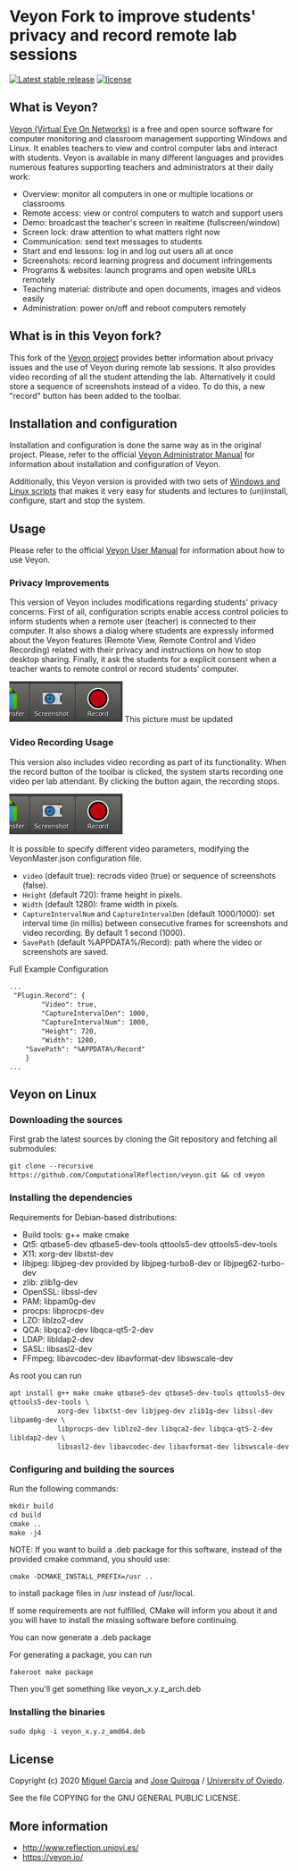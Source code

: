 # Veyon Fork to improve students' privacy and record remote lab sessions 

[![Latest stable release](https://img.shields.io/github/v/release/ComputationalReflection/veyon.svg?maxAge=3600)](https://github.com/ComputationalReflection/veyon/releases)
[![license](https://img.shields.io/badge/license-GPLv2-green.svg)](LICENSE)

## What is Veyon?

[Veyon (Virtual Eye On Networks)](https://veyon.io/) is a free and open source software for computer monitoring and classroom
management supporting Windows and Linux. It enables teachers to view and control
computer labs and interact with students. Veyon is available in many different
languages and provides numerous features supporting teachers and administrators
at their daily work:

  * Overview: monitor all computers in one or multiple locations or classrooms
  * Remote access: view or control computers to watch and support users
  * Demo: broadcast the teacher's screen in realtime (fullscreen/window)
  * Screen lock: draw attention to what matters right now
  * Communication: send text messages to students
  * Start and end lessons: log in and log out users all at once
  * Screenshots: record learning progress and document infringements
  * Programs & websites: launch programs and open website URLs remotely
  * Teaching material: distribute and open documents, images and videos easily
  * Administration: power on/off and reboot computers remotely
  

## What is in this Veyon fork?

This fork of the [Veyon project](https://github.com/veyon/veyon) provides better information about privacy issues and the use of Veyon during remote lab sessions. It also provides video recording of all the student  attending the lab. Alternatively it could store a sequence of screenshots instead of a video. To do this, a new "record" button has been added to the toolbar.

## Installation and configuration

Installation and configuration is done the same way as in the original project. Please, refer to the official [Veyon Administrator Manual](https://docs.veyon.io/en/latest/admin/index.html) for information about installation and configuration of Veyon.

Additionally, this Veyon version is provided with two sets of [Windows and Linux scripts](https://github.com/ComputationalReflection/veyon/tree/master/distribution) that makes it very easy for students and lectures to (un)install, configure, start and stop the system.

## Usage

Please refer to the official [Veyon User Manual](https://docs.veyon.io/en/latest/user/index.html) for information about how to use Veyon.

### Privacy Improvements

This version of Veyon includes modifications regarding students' privacy concerns. First of all, configuration scripts enable access control policies to inform students when a remote user (teacher) is connected to their computer. It also shows a dialog where students are expressly informed about the Veyon features (Remote View, Remote Control and Video Recording) related with their privacy and instructions on how to stop desktop sharing. Finally, it ask the students for a explicit consent when a teacher wants to remote control or record students' computer.

![Record Button](record_button.png)
This picture must be updated

### Video Recording Usage

This version also includes video recording as part of its functionality. When the record button of the toolbar is clicked, the system starts recording one video per lab attendant. By clicking the button again, the recording stops.
 
![Record Button](record_button.png)

It is possible to specify different video parameters, modifying the VeyonMaster.json configuration file.
* `video` (default true): recrods video (true) or sequence of screenshots (false).
* `Height` (default 720): frame height in pixels.
* `Width` (default 1280): frame width in pixels.
* `CaptureIntervalNum` and `CaptureIntervalDen` (default 1000/1000): set interval time (in millis) between consecutive frames for screenshots and video recording. By default 1 second (1000).
* `SavePath` (default %APPDATA%/Record): path where the video or screenshots are saved.

Full Example Configuration 

```shell
...
 "Plugin.Record": {
        "Video": true,
        "CaptureIntervalDen": 1000,
        "CaptureIntervalNum": 1000,
        "Height": 720,        
        "Width": 1280,
	"SavePath": "%APPDATA%/Record"
    }
...
```

## Veyon on Linux

### Downloading the sources

First grab the latest sources by cloning the Git repository and fetching all submodules:

	git clone --recursive https://github.com/ComputationalReflection/veyon.git && cd veyon


### Installing the dependencies

Requirements for Debian-based distributions:

- Build tools: g++ make cmake
- Qt5: qtbase5-dev qtbase5-dev-tools qttools5-dev qttools5-dev-tools
- X11: xorg-dev libxtst-dev
- libjpeg: libjpeg-dev provided by libjpeg-turbo8-dev or libjpeg62-turbo-dev
- zlib: zlib1g-dev
- OpenSSL: libssl-dev
- PAM: libpam0g-dev
- procps: libprocps-dev
- LZO: liblzo2-dev
- QCA: libqca2-dev libqca-qt5-2-dev
- LDAP: libldap2-dev
- SASL: libsasl2-dev
- FFmpeg: libavcodec-dev libavformat-dev libswscale-dev

As root you can run

	apt install g++ make cmake qtbase5-dev qtbase5-dev-tools qttools5-dev qttools5-dev-tools \
	            xorg-dev libxtst-dev libjpeg-dev zlib1g-dev libssl-dev libpam0g-dev \
	            libprocps-dev liblzo2-dev libqca2-dev libqca-qt5-2-dev libldap2-dev \
	            libsasl2-dev libavcodec-dev libavformat-dev libswscale-dev


### Configuring and building the sources

Run the following commands:

	mkdir build
	cd build
	cmake ..
	make -j4

NOTE: If you want to build a .deb package for this software, instead of the provided cmake command, you should use:

	cmake -DCMAKE_INSTALL_PREFIX=/usr ..

to install package files in /usr instead of /usr/local.

If some requirements are not fulfilled, CMake will inform you about it and
you will have to install the missing software before continuing.

You can now generate a .deb package

For generating a package, you can run

	fakeroot make package

Then you'll get something like veyon_x.y.z_arch.deb

### Installing the binaries

	sudo dpkg -i veyon_x.y.z_amd64.deb

## License

Copyright (c) 2020 [Miguel Garcia](http://www.reflection.uniovi.es/miguel) and [Jose Quiroga](http://www.reflection.uniovi.es/quiroga) / [University of Oviedo](http://www.uniovi.es).

See the file COPYING for the GNU GENERAL PUBLIC LICENSE.


## More information

* http://www.reflection.uniovi.es/
* https://veyon.io/
